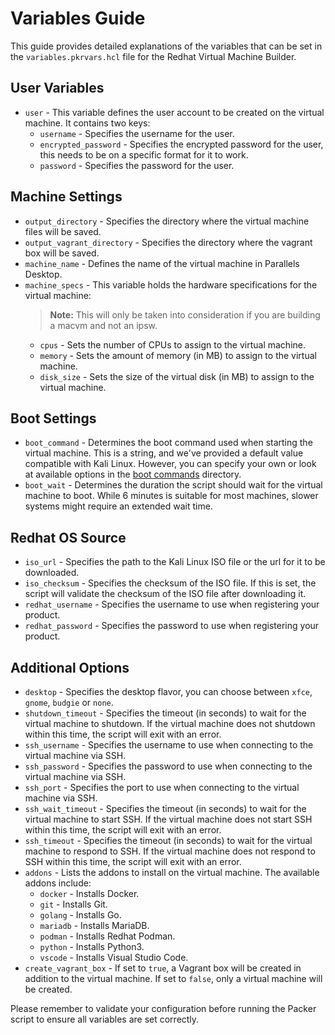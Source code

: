 # Variables Guide

This guide provides detailed explanations of the variables that can be set in the `variables.pkrvars.hcl` file for the Redhat Virtual Machine Builder.

## User Variables

* `user` - This variable defines the user account to be created on the virtual machine. It contains two keys:
  * `username` - Specifies the username for the user.
  * `encrypted_password` - Specifies the encrypted password for the user, this needs to be on a specific format for it to work.
  * `password` - Specifies the password for the user.

## Machine Settings

* `output_directory` - Specifies the directory where the virtual machine files will be saved.
* `output_vagrant_directory` - Specifies the directory where the vagrant box will be saved.
* `machine_name` - Defines the name of the virtual machine in Parallels Desktop.
* `machine_specs` - This variable holds the hardware specifications for the virtual machine:  
  > **Note:** This will only be taken into consideration if you are building a macvm and not an ipsw.
  * `cpus` - Sets the number of CPUs to assign to the virtual machine.
  * `memory` - Sets the amount of memory (in MB) to assign to the virtual machine.
  * `disk_size` - Sets the size of the virtual disk (in MB) to assign to the virtual machine.

## Boot Settings

* `boot_command` - Determines the boot command used when starting the virtual machine. This is a string, and we've provided a default value compatible with Kali Linux. However, you can specify your own or look at available options in the [boot commands](./boot_commands/index.md) directory.
* `boot_wait` - Determines the duration the script should wait for the virtual machine to boot. While 6 minutes is suitable for most machines, slower systems might require an extended wait time.

## Redhat OS Source

* `iso_url` - Specifies the path to the Kali Linux ISO file or the url for it to be downloaded.
* `iso_checksum` - Specifies the checksum of the ISO file. If this is set, the script will validate the checksum of the ISO file after downloading it.
* `redhat_username` - Specifies the username to use when registering your product.
* `redhat_password` - Specifies the password to use when registering your product.

## Additional Options

* `desktop` - Specifies the desktop flavor, you can choose between ```xfce```, ```gnome```, ```budgie``` or ```none```.
* `shutdown_timeout` - Specifies the timeout (in seconds) to wait for the virtual machine to shutdown. If the virtual machine does not shutdown within this time, the script will exit with an error.
* `ssh_username` - Specifies the username to use when connecting to the virtual machine via SSH.
* `ssh_password` - Specifies the password to use when connecting to the virtual machine via SSH.
* `ssh_port` - Specifies the port to use when connecting to the virtual machine via SSH.
* `ssh_wait_timeout` - Specifies the timeout (in seconds) to wait for the virtual machine to start SSH. If the virtual machine does not start SSH within this time, the script will exit with an error.
* `ssh_timeout` - Specifies the timeout (in seconds) to wait for the virtual machine to respond to SSH. If the virtual machine does not respond to SSH within this time, the script will exit with an error.
* `addons` - Lists the addons to install on the virtual machine. The available addons include:
  * `docker` - Installs Docker.
  * `git` - Installs Git.
  * `golang` - Installs Go.
  * `mariadb` - Installs MariaDB.
  * `podman` - Installs Redhat Podman.
  * `python` - Installs Python3.
  * `vscode` - Installs Visual Studio Code.
* `create_vagrant_box` - If set to `true`, a Vagrant box will be created in addition to the virtual machine. If set to `false`, only a virtual machine will be created.

Please remember to validate your configuration before running the Packer script to ensure all variables are set correctly.
